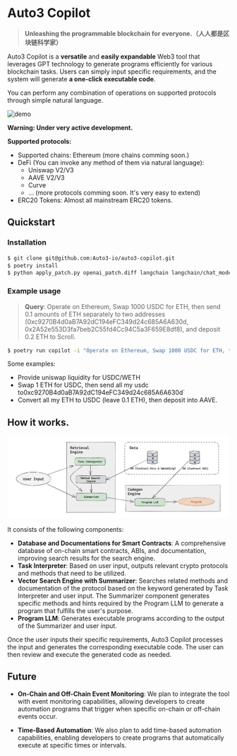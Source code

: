 # Auto3 Copilot
> **Unleashing the programmable blockchain for everyone.（人人都是区块链科学家）**

Auto3 Copilot is a **versatile** and **easily expandable** Web3 tool that leverages GPT technology to generate programs efficiently for various blockchain tasks. Users can simply input specific requirements, and the system will generate **a one-click executable code**.

You can perform any combination of operations on supported protocols through simple natural language.

![demo](./assets/demo.gif)


**Warning: Under very active development.**

**Supported protocols:**

- Supported chains: Ethereum (more chains comming soon.)
- DeFi (You can invoke any method of them via natural language):
  - Uniswap V2/V3
  - AAVE V2/V3
  - Curve
  - ... (more protocols comming soon. It's very easy to extend)
- ERC20 Tokens: Almost all mainstream ERC20 tokens.

## Quickstart
### Installation
```bash
$ git clone git@github.com:Auto3-io/auto3-copilot.git
$ poetry install
$ python apply_patch.py openai_patch.diff langchain langchain/chat_models/openai.py
```

### Example usage
> **Query**: Operate on Ethereum, Swap 1000 USDC for ETH, then send 0.1 amounts of ETH separately to two addresses (0xc9270B4d0aB7A92dC194eFC349d24c685A6A630d, 0x2A52e553D3fa7beb2C55fd4Cc94C5a3F659E8df8), and deposit 0.2 ETH to Scroll.

```bash
$ poetry run copilot -i "Operate on Ethereum, Swap 1000 USDC for ETH, then send 0.1 amounts of ETH separately to two addresses (0xc9270B4d0aB7A92dC194eFC349d24c685A6A630d, 0x2A52e553D3fa7beb2C55fd4Cc94C5a3F659E8df8), and deposit 0.2 ETH to Scroll."
```

Some examples:
- Provide uniswap liquidity for USDC/WETH
- Swap 1 ETH for USDC, then send all my usdc to0xc9270B4d0aB7A92dC194eFC349d24c685A6A630d`
- Convert all my ETH to USDC (leave 0.1 ETH), then deposit into AAVE.

## How it works.

![architecture](./assets/architecture.jpg)

It consists of the following components:

- **Database and Documentations for Smart Contracts**: A comprehensive database of on-chain smart contracts, ABIs, and documentation, improving search results for the search engine.
- **Task Interpreter**: Based on user input, outputs relevant crypto protocols and methods that need to be utilized.
- **Vector Search Engine with Summarizer**: Searches related methods and documentation of the protocol based on the keyword generated by Task Interpreter and user input. The Summarizer component generates specific methods and hints required by the Program LLM to generate a program that fulfills the user's purpose.
- **Program LLM**: Generates executable programs according to the output of the Summarizer and user input.

Once the user inputs their specific requirements, Auto3 Copilot processes the input and generates the corresponding executable code. The user can then review and execute the generated code as needed.

## Future
- **On-Chain and Off-Chain Event Monitoring**: We plan to integrate the tool with event monitoring capabilities, allowing developers to create automation programs that trigger when specific on-chain or off-chain events occur.

- **Time-Based Automation**: We also plan to add time-based automation capabilities, enabling developers to create programs that automatically execute at specific times or intervals.